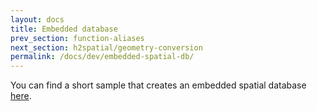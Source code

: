 ```yaml
---
layout: docs
title: Embedded database
prev_section: function-aliases
next_section: h2spatial/geometry-conversion
permalink: /docs/dev/embedded-spatial-db/
---
```


You can find a short sample that creates an embedded spatial database
[here](https://github.com/irstv/orbisgis-samples/blob/master/demoh2gis/src/main/java/org/orbisgis/demoh2gis/Main.java).
